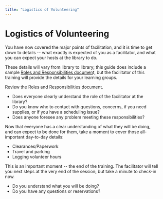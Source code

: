 ```yaml
---
title: "Logistics of Volunteering"
---
```

# Logistics of Volunteering

You have now covered the major points of facilitation, and it is time to get down to details -- what exactly is expected of you as a facilitator, and what you can expect your hosts at the library to do.

These details will vary from library to library; this guide does include a sample [Roles and Responsibilities documen](https://docs.google.com/document/d/1H055JuYXuVNESYWPToJNU2-njVcwXqBr/edit#)t, but the facilitator of this training will provide the details for your learning groups.

Review the Roles and Responsibilities document.
- Does everyone clearly understand the role of the facilitator at the library?
- Do you know who to contact with questions, concerns, if you need supplies, or if you have a scheduling issue?
- Does anyone foresee any problem meeting these responsibilities?

Now that everyone has a clear understanding of what they will be doing, and can expect to be done for them, take a moment to cover those all-important day-to-day details:
- Clearances/Paperwork
- Travel and parking
- Logging volunteer hours

This is an important moment -- the end of the training. The facilitator will tell you next steps at the very end of the session, but take a minute to check-in now.
- Do you understand what you will be doing?
- Do you have any questions or reservations?

